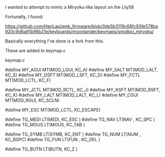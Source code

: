 I wanted to attempt to mimic a Miryoku-like layout on the Lily58

Fortunatly, I found: 

https://github.com/HanLap/qmk_firmware/blob/0de5b3119c68fc93fe578ba920c9d6a91b96b21e/keyboards/moonlander/keymaps/smolboi_miryoku/

Basically everything I've done is a fork from this.

These are added to keymap.c


keymap.c   

#define MY_AGUI MT(MOD_LGUI, KC_A)
#define MY_SALT MT(MOD_LALT, KC_S)
#define MY_DSFT MT(MOD_LSFT, KC_D)
#define MY_FCTL MT(MOD_LCTL, KC_F)

#define MY_JCTL MT(MOD_RCTL, KC_J)
#define MY_KSFT MT(MOD_RSFT, KC_K)
#define MY_LALT MT(MOD_LALT, KC_L)
#define MY_CGUI MT(MOD_RGUI, KC_SCLN)

#define MY_ESC MT(MOD_LCTL, KC_ESCAPE)

#define TG_MEDI LT(MEDI, KC_ESC )
#define TG_NAV  LT(NAV , KC_SPC )
#define TG_MOUS LT(MOUS, KC_TAB )

#define TG_SYMB LT(SYMB, KC_ENT )
#define TG_NUM  LT(NUM , KC_BSPC)
#define TG_FUN  LT(FUN , KC_DEL )

#define TG_BUTN LT(BUTN, KC_Z   )
